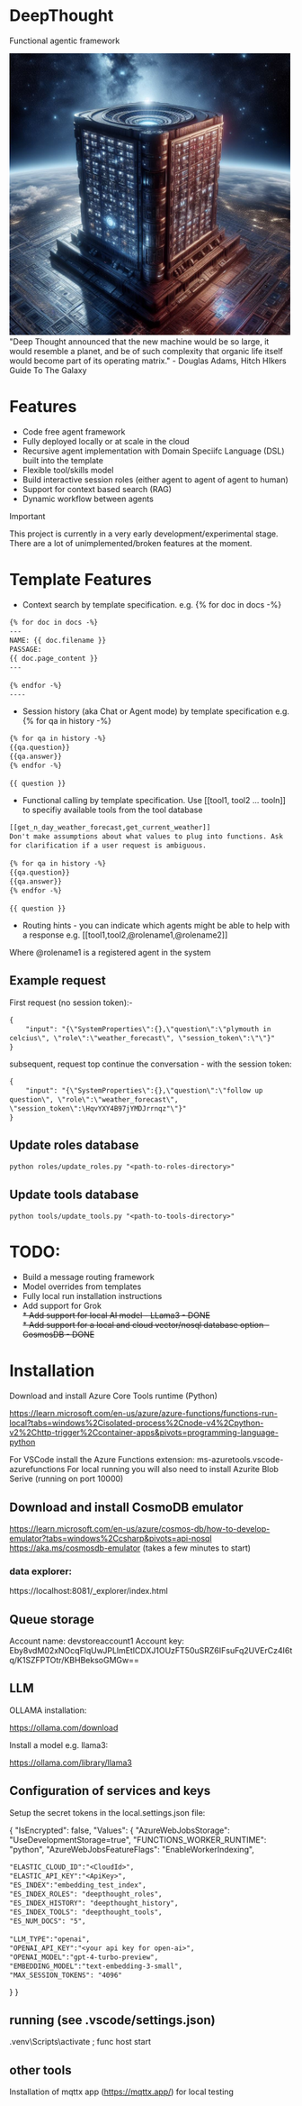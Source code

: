 # DeepThought

Functional agentic framework

<img src="./images/_d376e6fa-4fea-409b-a841-00e47f35bdad.jpeg"  height="500">
<br>
"Deep Thought announced that the new machine would be so large, it would resemble a planet, and be of such complexity that organic life itself would become part of its operating matrix." - Douglas Adams, Hitch HIkers Guide To The Galaxy

# Features

* Code free agent framework
* Fully deployed locally or at scale in the cloud
* Recursive agent implementation with Domain Speciifc Language (DSL) built into the template
* Flexible tool/skills model
* Build interactive session roles (either agent to agent of agent to human)
* Support for context based search (RAG)
* Dynamic workflow between agents


> [!IMPORTANT]  
<bold>
This project is currently in a very early development/experimental stage. <br/>
There are a lot of unimplemented/broken features at the moment. <br/>
</bold>

# Template Features

* Context search by template specification. e.g. {% for doc in docs -%}

```
{% for doc in docs -%}
---
NAME: {{ doc.filename }}
PASSAGE:
{{ doc.page_content }}
---

{% endfor -%}
----
```

* Session history (aka Chat or Agent mode) by template specification e.g. {% for qa in history -%}

```
{% for qa in history -%}
{{qa.question}}
{{qa.answer}}
{% endfor -%}

{{ question }}

```

* Functional calling by template specification. Use [[tool1, tool2 ... tooln]] to specifiy available tools from the tool database

```
[[get_n_day_weather_forecast,get_current_weather]]
Don't make assumptions about what values to plug into functions. Ask for clarification if a user request is ambiguous.

{% for qa in history -%}
{{qa.question}}
{{qa.answer}}
{% endfor -%}

{{ question }}
```

* Routing hints - you can indicate which agents might be able to help with a response e.g. [[tool1,tool2,@rolename1,@rolename2]]

Where @rolename1 is a registered agent in the system


## Example request

First request (no session token):-

```
{
    "input": "{\"SystemProperties\":{},\"question\":\"plymouth in celcius\", \"role\":\"weather_forecast\", \"session_token\":\"\"}"
}
```

subsequent, request top continue the conversation - with the session token:

```
{
    "input": "{\"SystemProperties\":{},\"question\":\"follow up question\", \"role\":\"weather_forecast\", \"session_token\":\HqvYXY4B97jYMDJrrnqz"\"}"
}
```


## Update roles database

```
python roles/update_roles.py "<path-to-roles-directory>"
```

## Update tools database

```
python tools/update_tools.py "<path-to-tools-directory>"
```

# TODO:

* Build a message routing framework<br>
* Model overrides from templates<br>
* Fully local run installation instructions<br/>
* Add support for Grok<br/>
<strike>* Add support for local AI model - LLama3 - DONE<br></strike>
<strike>* Add support for a local and cloud vector/nosql database option - CosmosDB - DONE</strike>

# Installation

Download and install Azure Core Tools runtime (Python)

https://learn.microsoft.com/en-us/azure/azure-functions/functions-run-local?tabs=windows%2Cisolated-process%2Cnode-v4%2Cpython-v2%2Chttp-trigger%2Ccontainer-apps&pivots=programming-language-python

For VSCode install the Azure Functions extension: ms-azuretools.vscode-azurefunctions
For local running you will also need to install Azurite Blob Serive (running on port 10000)

## Download and install CosmoDB emulator

https://learn.microsoft.com/en-us/azure/cosmos-db/how-to-develop-emulator?tabs=windows%2Ccsharp&pivots=api-nosql
https://aka.ms/cosmosdb-emulator (takes a few minutes to start)

### data explorer:

https://localhost:8081/_explorer/index.html


## Queue storage

Account name: devstoreaccount1
Account key: Eby8vdM02xNOcqFlqUwJPLlmEtlCDXJ1OUzFT50uSRZ6IFsuFq2UVErCz4I6tq/K1SZFPTOtr/KBHBeksoGMGw==


## LLM 

OLLAMA installation:<br>

https://ollama.com/download

Install a model e.g.  llama3:<br>

https://ollama.com/library/llama3


## Configuration of services and keys

Setup the secret tokens in the local.settings.json file:

{
  "IsEncrypted": false,
  "Values": {
    "AzureWebJobsStorage": "UseDevelopmentStorage=true",
    "FUNCTIONS_WORKER_RUNTIME": "python",
    "AzureWebJobsFeatureFlags": "EnableWorkerIndexing",

    "ELASTIC_CLOUD_ID":"<CloudId>",
    "ELASTIC_API_KEY":"<ApiKey>",
    "ES_INDEX":"embedding_test_index",
    "ES_INDEX_ROLES": "deepthought_roles",
    "ES_INDEX_HISTORY": "deepthought_history",
    "ES_INDEX_TOOLS": "deepthought_tools",
    "ES_NUM_DOCS": "5",

    "LLM_TYPE":"openai",
    "OPENAI_API_KEY":"<your api key for open-ai>",
    "OPENAI_MODEL":"gpt-4-turbo-preview",
    "EMBEDDING_MODEL":"text-embedding-3-small",
    "MAX_SESSION_TOKENS": "4096"
  }
}

## running (see .vscode/settings.json)

.venv\Scripts\activate ; func host start 

## other tools

Installation of mqttx app (https://mqttx.app/) for local testing 

